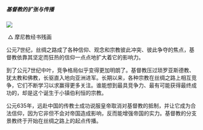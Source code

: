 ##### **基督教的扩张与传播**

![](https://s3.bmp.ovh/imgs/2022/08/16/d7fab80cd9cb9edb.png)

​       △ 摩尼教经书残画

公元7世纪，丝绸之路成了各种信仰、观念和宗教彼此冲突、彼此争夺的焦点，基督教依靠其坚定而狂热的信仰一点点地扩大着它的影响力。

到了公元7世纪中叶，竞争格局似乎变得更加明朗了。基督教压过琐罗亚斯德教、犹太教和佛教，长驱直入地向亚洲进军。长期以来，各种宗教在丝绸之路上相互竞争，它们不断学习以求赢得更多关注。谁能想到最具竞争力、最有可能获得最终成功的，却是这个诞生于小镇伯利恒的宗教。

公元635年，远赴中国的传教士成功说服皇帝取消对基督教的抵制，并让它成为合法信仰，因为它非但不会对帝国造成影响，反而能增强帝国的实力。基督教的分支景教终于开始在丝绸之路上的起点传播。
